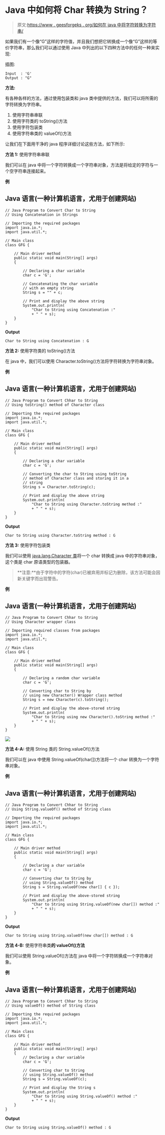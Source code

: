 # Java 中如何将 Char 转换为 String？

> 原文:[https://www . geesforgeks . org/如何在 java 中将字符转换为字符串/](https://www.geeksforgeeks.org/how-to-convert-char-to-string-in-java/)

如果我们有一个像“G”这样的字符值，并且我们想把它转换成一个像“G”这样的等价字符串，那么我们可以通过使用 Java 中列出的以下四种方法中的任何一种来实现:

插图:

```
Input  : 'G'
Output : "G"
```

**方法:**

有各种各样的方法，通过使用包装类和 java 类中提供的方法，我们可以将所需的字符转换为字符串。

1.  使用字符串串联
2.  使用字符类的 toString()方法
3.  使用字符包装类
4.  使用字符串类的 valueOf()方法

让我们在下面用干净的 java 程序详细讨论这些方法，如下所示:

**方法 1:** 使用字符串串联

我们可以在 java 中将一个字符转换成一个字符串对象，方法是将给定的字符与一个空字符串连接起来。

**例**

## Java 语言(一种计算机语言，尤用于创建网站)

```
// Java Program to Convert Char to String
// Using Concatenation in Strings 

// Importing the required packages
import java.io.*;
import java.util.*;

// Main class
class GFG {

    // Main driver method
    public static void main(String[] args)
    {

        // Declaring a char variable
        char c = 'G';

        // Concatenating the char variable
        // with an empty string
        String s = "" + c;

        // Print and display the above string
        System.out.println(
            "Char to String using Concatenation :"
            + " " + s);
    }
}
```

**Output**

```
Char to String using Concatenation : G
```

**方法 2:** 使用字符类的 toString()方法

在 java 中，我们可以使用 Character.toString()方法将字符转换为字符串对象。

**例**

## Java 语言(一种计算机语言，尤用于创建网站)

```
// Java Program to Convert Chhar to String
// Using toString() method of Character class

// Importing the required packages
import java.io.*;
import java.util.*;

// Main class
class GFG {

    // Main driver method
    public static void main(String[] args)
    {

        // Declaring a char variable
        char c = 'G';

        // Converting the char to String using toString
        // method of Character class and storing it in a
        // string
        String s = Character.toString(c);

        // Print and display the above string
        System.out.println(
            "Char to String using Character.toString method :"
            + " " + s);
    }
}
```

**Output**

```
Char to String using Character.toString method : G
```

**方法 3:** 使用字符包装类

我们可以使用 [java.lang.Character 类](https://www.geeksforgeeks.org/character-class-java/)将一个 char 转换成 java 中的字符串对象，这个类是 char 原语类型的包装器。

> **注意:**由于字符中的字符(char)已被弃用并标记为删除，该方法可能会因新关键字而出现警告。

**例**

## Java 语言(一种计算机语言，尤用于创建网站)

```
// Java Program to Convert Chhar to String
// Using Character wrapper class

// Importing required classes from packages
import java.io.*;
import java.util.*;

// Main class
class GFG {

    // Main driver method
    public static void main(String[] args)
    {

        // Declaring a random char variable
        char c = 'G';

        // Converting char to String by
        // using new Character() Wrapper class method
        String s = new Character(c).toString();

        // Print and display the above-stored string
        System.out.println(
            "Char to String using new Character().toString method :"
            + " " + s);
    }
}
```

![](img/817cbc4481e1af7b863c6b243b291a72.png)

**方法 4-A:** 使用 String 类的 String.valueOf()方法

我们可以在 java 中使用 String.valueOf(char[])方法将一个 char 转换为一个字符串对象。

**例**

## Java 语言(一种计算机语言，尤用于创建网站)

```
// Java Program to Convert Chhar to String
// Using String.valueOf() method of String class

// Importing the required packages
import java.io.*;
import java.util.*;

// Main class
class GFG {

    // Main driver method
    public static void main(String[] args)
    {

        // Declaring a char variable
        char c = 'G';

        // Converting char to String by
        // using String.valueOf() method
        String s = String.valueOf(new char[] { c });

        // Print and display the above-stored string
        System.out.println(
            "Char to String using String.valueOf(new char[]) method :"
            + " " + s);
    }
}
```

**Output**

```
Char to String using String.valueOf(new char[]) method : G
```

**方法 4-B:** 使用字符串类**的 valueOf()方法**

我们可以使用 String.valueOf()方法在 java 中将一个字符转换成一个字符串对象。

**例**

## Java 语言(一种计算机语言，尤用于创建网站)

```
// Java Program to Convert Chhar to String
// Using valueOf() method of String class

// Importing the required packages
import java.io.*;
import java.util.*;

// Main class
class GFG {

    // Main driver method
    public static void main(String[] args)
    {
        // Declaring a char variable
        char c = 'G';

        // Converting char to String
        // using String.valueOf() method
        String s = String.valueOf(c);

        // Print and display the String s
        System.out.println(
            "Char to String using String.valueOf() method :"
            + " " + s);
    }
}
```

**Output**

```
Char to String using String.valueOf() method : G
```